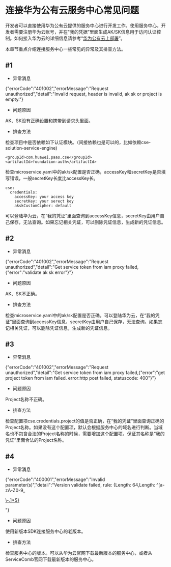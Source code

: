 # 连接华为公有云服务中心常见问题

开发者可以直接使用华为公有云提供的服务中心进行开发工作。使用服务中心，开发者需要注册华为云账号，并在"我的凭据”里面生成AK/SK信息用于访问认证控制。如何接入华为云的详细信息请参考“[华为公有云上部署](/start/deployment-on-cloud.md)”。

本章节重点介绍连接服务中心一些常见的异常及其排查方法。

## \#1

* 异常消息

{"errorCode":"401002","errorMessage":"Request unauthorized","detail":"Invalid request, header is invalid, ak sk or project is empty."}

* 问题原因

AK、SK没有正确设置和携带到请求头里面。

* 排查方法

检查项目中是否依赖如下认证模块。（间接依赖也是可以的，比如依赖cse-solution-service-engine\)

```
<groupId>com.huawei.paas.cse</groupId>
<artifactId>foundation-auth</artifactId>
```

检查microservice.yaml中的ak/sk配置是否正确，accessKey和secretKey是否填写错误，一般secretKey长度比accessKey长。

```
cse:
  credentials:
    accessKey: your access key
    secretKey: your serect key
    akskCustomCipher: default
```

可以登陆华为云，在“我的凭证”里面查询到accessKey信息，secretKey由用户自己保存，无法查询。如果忘记相关凭证，可以删除凭证信息，生成新的凭证信息。

## \#2

* 异常消息

{"errorCode":"401002","errorMessage":"Request unauthorized","detail":"Get service token from iam proxy failed,{\"error\":\"validate ak sk error\"}"}

* 问题原因

AK、SK不正确。

* 排查方法

检查microservice.yaml中的ak/sk配置是否正确。可以登陆华为云，在“我的凭证”里面查询到accessKey信息，secretKey由用户自己保存，无法查询。如果忘记相关凭证，可以删除凭证信息，生成新的凭证信息。

## \#3

* 异常消息

{"errorCode":"401002","errorMessage":"Request unauthorized","detail":"Get service token from iam proxy failed,{\"error\":\"get project token from iam failed. error:http post failed, statuscode: 400\"}"}

* 问题原因

Project名称不正确。

* 排查方法

检查配置项cse.credentials.project的值是否正确，在“我的凭证”里面查询正确的Project名称。如果没有这个配置项，默认会根据服务中心的域名进行判断。当域名也不包含合法的Project名称的时候，需要增加这个配置项，保证其名称是“我的凭证”里面合法的Project名称。

## \#4

* 异常消息

{"errorCode":"400001","errorMessage":"Invalid parameter\(s\)","detail":"Version validate failed, rule: {Length: 64,Length: ^\[a-zA-Z0-9\_

[\\-.\]\*$}](\\-.]*$})

"}

* 问题原因

使用新版本SDK连接服务中心的老版本。

* 排查方法

检查服务中心的版本。可以从华为云官网下载最新版本的服务中心，或者从ServiceComb官网下载最新版本的服务中心。

